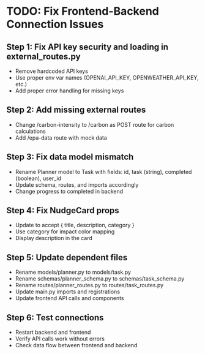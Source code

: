 # TODO: Fix Frontend-Backend Connection Issues

## Step 1: Fix API key security and loading in external_routes.py
- Remove hardcoded API keys
- Use proper env var names (OPENAI_API_KEY, OPENWEATHER_API_KEY, etc.)
- Add proper error handling for missing keys

## Step 2: Add missing external routes
- Change /carbon-intensity to /carbon as POST route for carbon calculations
- Add /epa-data route with mock data

## Step 3: Fix data model mismatch
- Rename Planner model to Task with fields: id, task (string), completed (boolean), user_id
- Update schema, routes, and imports accordingly
- Change progress to completed in backend

## Step 4: Fix NudgeCard props
- Update to accept { title, description, category }
- Use category for impact color mapping
- Display description in the card

## Step 5: Update dependent files
- Rename models/planner.py to models/task.py
- Rename schemas/planner_schema.py to schemas/task_schema.py
- Rename routes/planner_routes.py to routes/task_routes.py
- Update main.py imports and registrations
- Update frontend API calls and components

## Step 6: Test connections
- Restart backend and frontend
- Verify API calls work without errors
- Check data flow between frontend and backend
